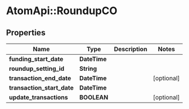 # AtomApi::RoundupCO

## Properties
Name | Type | Description | Notes
------------ | ------------- | ------------- | -------------
**funding_start_date** | **DateTime** |  | 
**roundup_setting_id** | **String** |  | 
**transaction_end_date** | **DateTime** |  | [optional] 
**transaction_start_date** | **DateTime** |  | 
**update_transactions** | **BOOLEAN** |  | [optional] 


